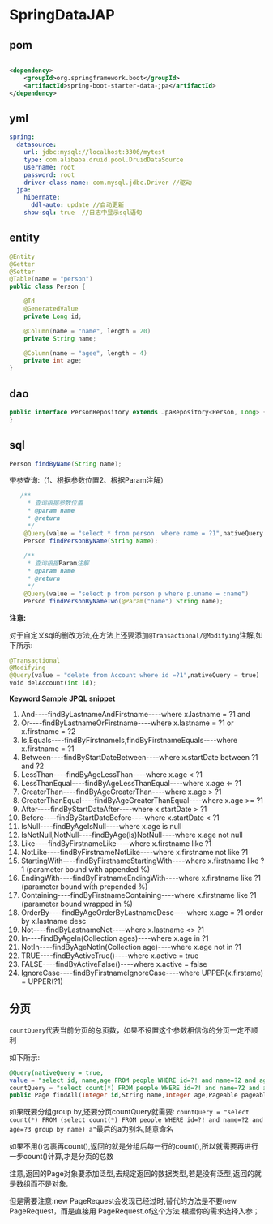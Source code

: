 # SpringDataJAP

## pom

```xml

<dependency>
    <groupId>org.springframework.boot</groupId>
    <artifactId>spring-boot-starter-data-jpa</artifactId>
</dependency>
```
## yml

```yml
spring:
  datasource:
    url: jdbc:mysql://localhost:3306/mytest
    type: com.alibaba.druid.pool.DruidDataSource
    username: root
    password: root
    driver-class-name: com.mysql.jdbc.Driver //驱动
  jpa:
    hibernate:
      ddl-auto: update //自动更新
    show-sql: true  //日志中显示sql语句
```
## entity

```java
@Entity
@Getter
@Setter
@Table(name = "person")
public class Person {

    @Id
    @GeneratedValue
    private Long id;

    @Column(name = "name", length = 20)
    private String name;

    @Column(name = "agee", length = 4)
    private int age;
}
```

## dao

```java
public interface PersonRepository extends JpaRepository<Person, Long> {
}
```

## sql

```java
Person findByName(String name);
```

带参查询:（1、根据参数位置2、根据Param注解）

```java
   /**
     * 查询根据参数位置
     * @param name
     * @return
     */
    @Query(value = "select * from person  where name = ?1",nativeQuery = true)
    Person findPersonByName(String Name);
 
    /**
     * 查询根据Param注解
     * @param name
     * @return
     */
    @Query(value = "select p from person p where p.uname = :name")
    Person findPersonByNameTwo(@Param("name") String name);
```

**注意:**

对于自定义sql的删改方法,在方法上还要添加`@Transactional/@Modifying`注解,如下所示:

```python
@Transactional
@Modifying
@Query(value = "delete from Account where id =?1",nativeQuery = true)
void delAccount(int id);
```

**Keyword Sample JPQL snippet**

1. And----findByLastnameAndFirstname----where x.lastname = ?1 and
2. Or----findByLastnameOrFirstname----where x.lastname = ?1 or x.firstname = ?2
3. Is,Equals----findByFirstnameIs,findByFirstnameEquals----where x.firstname = ?1
4. Between----findByStartDateBetween----where x.startDate between ?1 and ?2
5. LessThan----findByAgeLessThan----where x.age < ?1
6. LessThanEqual----findByAgeLessThanEqual----where x.age ⇐ ?1
7. GreaterThan----findByAgeGreaterThan----where x.age > ?1
8. GreaterThanEqual----findByAgeGreaterThanEqual----where x.age >= ?1
9. After----findByStartDateAfter----where x.startDate > ?1
10. Before----findByStartDateBefore----where x.startDate < ?1
11. IsNull----findByAgeIsNull----where x.age is null
12. IsNotNull,NotNull----findByAge(Is)NotNull----where x.age not null
13. Like----findByFirstnameLike----where x.firstname like ?1
14. NotLike----findByFirstnameNotLike----where x.firstname not like ?1
15. StartingWith----findByFirstnameStartingWith----where x.firstname like ?1 (parameter bound with appended %)
16. EndingWith----findByFirstnameEndingWith----where x.firstname like ?1 (parameter bound with prepended %)
17. Containing----findByFirstnameContaining----where x.firstname like ?1 (parameter bound wrapped in %)
18. OrderBy----findByAgeOrderByLastnameDesc----where x.age = ?1 order by x.lastname desc
19. Not----findByLastnameNot----where x.lastname <> ?1
20. In----findByAgeIn(Collection ages)----where x.age in ?1
21. NotIn----findByAgeNotIn(Collection age)----where x.age not in ?1
22. TRUE----findByActiveTrue()----where x.active = true
23. FALSE----findByActiveFalse()----where x.active = false
24. IgnoreCase----findByFirstnameIgnoreCase----where UPPER(x.firstame) = UPPER(?1)

## 分页

`countQuery`代表当前分页的总页数，如果不设置这个参数相信你的分页一定不顺利

如下所示:

```sql
@Query(nativeQuery = true,
value = "select id, name,age FROM people WHERE id=?! and name=?2 and age=?3,
countQuery = "select count(*) FROM people WHERE id=?! and name=?2 and age=?3")
public Page findAll(Integer id,String name,Integer age,Pageable pageable);
```

如果既要分组group by,还要分页countQuery就需要: `countQuery = "select count(*) FROM (select count(*) FROM people WHERE id=?! and name=?2 and age=?3 group by name) a"`最后的a为别名,随意命名

如果不用()包裹再count(),返回的就是分组后每一行的count(),所以就需要再进行一步count()计算,才是分页的总数

注意,返回的Page对象要添加泛型,去规定返回的数据类型,若是没有泛型,返回的就是数组而不是对象.

但是需要注意:new PageRequest会发现已经过时,替代的方法是不要new PageRequest，而是直接用 PageRequest.of这个方法 根据你的需求选择入参；
